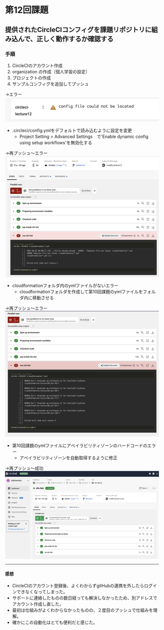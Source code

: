 # 第12回課題  

## 提供されたCircleCIコンフィグを課題リポジトリに組み込んで、正しく動作するか確認する  

### 手順

1. CircleCIのアカウント作成  
1. organization の作成（個人学習の設定）  
1. プロジェクトの作成
1. サンプルコンフィグを追加してプッシュ  

→エラー  
![error1](img/circleci_error1.png)

- .circleci/config.ymlをデフォルトで読み込むように設定を変更  
  - Project Setting > Advanced Settings　で'Enable dynamic config using setup workflows'を無効化する  

→再プッシュ〜エラー  
![error2](img/circleci_error2.png)  

- cloudformationフォルダ内のymlファイルがないエラー  
  - cloudformationフォルダを作成して第10回課題のymlファイルをフォルダ内に移動させる  

→再プッシュ〜エラー  
![error](img/circleci_error3.png)  

- 第10回課題のymlファイルにアベイラビリティゾーンのハードコードのエラー  
  - アベイラビリティゾーンを自動取得するように修正  

→再プッシュ〜成功  
![success](img/circleci_success.png)  

---

#### 感想　　

- CircleCIのアカウント登録後、よくわからずgitHubの連携を外したらログインできなくなってしまった。  
- サポートに連絡したものの数日経っても解決しなかったため、別アドレスでアカウント作成し直した。  
- 最初は仕組みがよくわからなかったものの、２度目のプッシュで仕組みを理解。  
- 確かにこの自動化はとても便利だと感じた。
